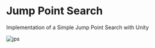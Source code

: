 # Jump Point Search
Implementation of a Simple Jump Point Search with Unity</br>


![jps](https://github.com/user-attachments/assets/207bb76f-fd54-45d5-9412-227dd32a5405)
